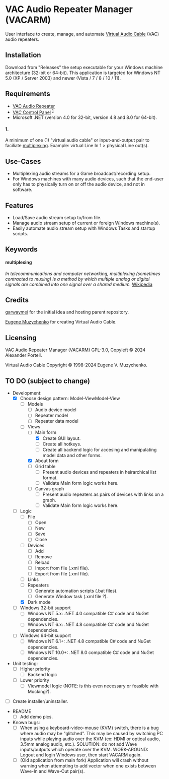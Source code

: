 # VAC Audio Repeater Manager (VACARM)
User interface to create, manage, and automate [Virtual Audio Cable](#Licensing) (VAC) audio repeaters.

## Installation
Download from "Releases" the setup executable for your Windows machine architecture (32-bit or 64-bit). This application is targeted for Windows NT 5.0 (XP / Server 2003) and newer (Vista / 7 / 8 / 10 / 11).

## Requirements
* [VAC Audio Repeater](https://vac.muzychenko.net/en/repeater.htm)
* [VAC Control Panel](https://vac.muzychenko.net/en/download.htm) <sup>[1](#1)</sup>
* Microsoft .NET (version 4.0 for 32-bit, version 4.8 and 8.0 for 64-bit). 

#### 1.
A minimum of one (1) "virtual audio cable" or input-and-output pair to faciliate [multiplexing](#multiplexing). Example: virtual Line In 1 > physical Line out(s).

## Use-Cases
* Multiplexing audio streams for a Game broadcast/recording setup.
* For Windows machines with many audio devices, such that the end-user only has to physically turn on or off the audio device, and not in software.

## Features
* Load/Save audio stream setup to/from file.
* Manage audio stream setup of current or foreign Windows machine(s).
* Easily automate audio stream setup with Windows Tasks and startup scripts.

## Keywords
#### multiplexing
*In telecommunications and computer networking, multiplexing (sometimes contracted to muxing) is a method by which multiple analog or digital signals are combined into one signal over a shared medium.* [Wikipedia](https://en.wikipedia.org/wiki/Multiplexing)

## Credits
[garwaymei](https://github.com/garwaymei) for the initial idea and hosting parent repository.

[Eugene Muzychenko](https://eugene.muzychenko.net/EMuzychenko_Resume_Eng.htm) for creating Virtual Audio Cable.

## Licensing
VAC Audio Repeater Manager (VACARM) GPL-3.0, Copyleft © 2024 Alexander Portell.

Virtual Audio Cable Copyright © 1998-2024 Eugene V. Muzychenko.

## TO DO (subject to change)
- Development:
	- [x] Choose design pattern: Model-ViewModel-View
		- [ ] Models
			- [ ] Audio device model
			- [ ] Repeater model
			- [ ] Repeater data model
		- [ ] Views
			- [ ] Main form
				- [x] Create GUI layout.
				- [ ] Create all hotkeys.
				- [ ] Create all backend logic for accesing and manipulating model data and other forms.
			- [x] About form
			- [ ] Grid table
				- [ ] Present audio devices and repeaters in heirarchical list format.
				- [ ] Validate Main form logic works here.
			- [ ] Canvas graph
				- [ ] Present audio repeaters as pairs of devices with links on a graph.
				- [ ] Validate Main form logic works here.

	- [ ] Logic
		- [ ] File
			- [ ] Open
			- [ ] New
			- [ ] Save
			- [ ] Close
		- [ ] Devices
			- [ ] Add
			- [ ] Remove
			- [ ] Reload
			- [ ] Import from file (.xml file).
			- [ ] Export from file (.xml file).
		- [ ] Links
		- [ ] Repeaters
			- [ ] Generate automation scripts (.bat files).
			- [ ] Generate Window task (.xml file ?).
		- [x] Dark mode
	- [ ] Windows 32-bit support
		- [ ] Windows NT 5.x:	.NET 4.0 compatible C# code and NuGet dependencies.
		- [ ] Windows NT 6.x:	.NET 4.8 compatible C# code and NuGet dependencies.
	- [ ] Windows 64-bit support
		- [ ] Windows NT 6.1+:	.NET 4.8 compatible C# code and NuGet dependencies.
		- [ ] Windows NT 10.0+:	.NET 8.0 compatible C# code and NuGet dependencies.

- Unit testing:
	- [ ] Higher priority
		- [ ] Backend logic
	- [ ] Lower priority
		- [ ] Viewmodel logic (NOTE: is this even necessary or feasible with Mocking?).

- [ ] Create installer/uninstaller.

- README
	- [ ] Add demo pics.

- Known bugs:
	- [ ] When using a keyboard-video-mouse (KVM) switch, there is a bug where audio may be "glitched". This may be caused by switching PC inputs while playing audio over the KVM (ex: HDMI or optical audio, 3.5mm analog audio, etc.). SOLUTION: do not add Wave inputs/outputs which operate over the KVM. WORK-AROUND: Logout and login Windows user, then start VACARM again.
	- [ ] (Old application from main fork) Application will crash without warning when attempting to add vector when one exists between Wave-In and Wave-Out pair(s).